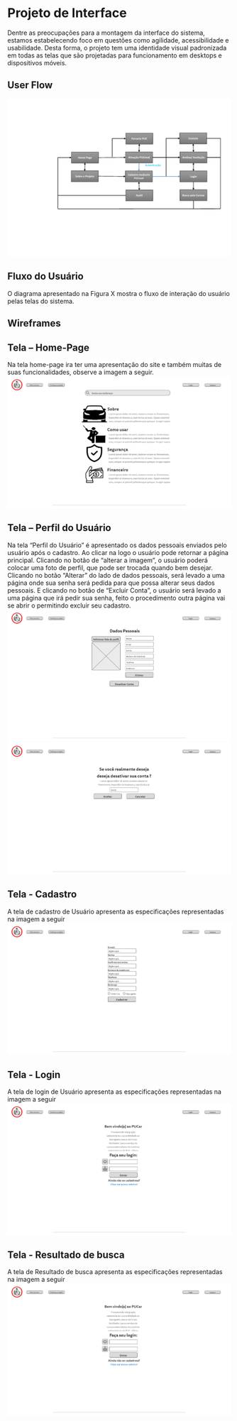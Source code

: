 
# Projeto de Interface

Dentre as preocupações para a montagem da interface do sistema, estamos estabelecendo foco em questões como agilidade, acessibilidade e usabilidade. Desta forma, o projeto tem uma identidade visual padronizada em todas as telas que são projetadas para funcionamento em desktops e dispositivos móveis.

## User Flow

![Exemplo de UserFlow](img/Diagrama_Pagina_1.png)

## Fluxo do Usuário
O diagrama apresentado na Figura X mostra o fluxo de interação do usuário pelas telas do sistema. 

## Wireframes

## Tela – Home-Page
Na tela home-page ira ter uma apresentação do site e também muitas de suas funcionalidades, observe a imagem a seguir.
![home-page](img/wireframe-home-page.png)

## Tela – Perfil do Usuário
Na tela “Perfil do Usuário” é apresentado os dados pessoais enviados pelo usuário após o cadastro. Ao clicar na logo o usuário pode retornar a página principal. Clicando no botão de “alterar a imagem”, o usuário poderá colocar uma foto de perfil, que pode ser trocada quando bem desejar. Clicando no botão “Alterar” do lado de dados pessoais, será levado a uma página onde sua senha será pedida para que possa alterar seus dados pessoais. E clicando no botão de “Excluir Conta”, o usuário será levado a uma página que irá pedir sua senha, feito o procedimento outra página vai se abrir o permitindo excluir seu cadastro.
![perfil](img/wireframe-perfil.png)
![destivação](img/wireframe-desativacao-de-conta.png)

## Tela - Cadastro
A tela de cadastro de Usuário apresenta as especificações representadas na imagem a seguir
![cadastro](img/wireframe-cadastro.png)

## Tela - Login
A tela de login de Usuário apresenta as especificações representadas na imagem a seguir
![cadastro](img/wireframe-login.png)

## Tela - Resultado de busca
A tela de Resultado de busca apresenta as especificações representadas na imagem a seguir
![cadastro](img/wireframe-login.png)
